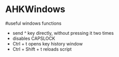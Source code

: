 # AHKWindows

#useful windows functions
- send ^ key directly, without pressing it two times
- disables CAPSLOCK
- Ctrl + t opens key history window
- Ctrl + Shift + t reloads script

